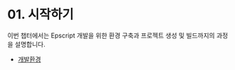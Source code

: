 # 01. 시작하기

이번 챕터에서는 Epscript 개발을 위한 환경 구축과 프로젝트 생성 및 빌드까지의 과정을 설명합니다.

- [개발환경](/Epscript/01.%20시작하기/00/)